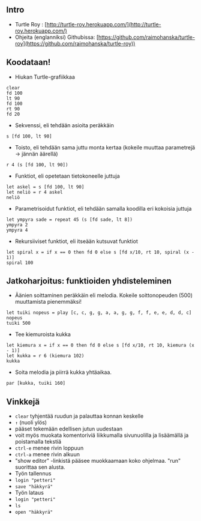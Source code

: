 ## Intro

- Turtle Roy : [http://turtle-roy.herokuapp.com/](http://turtle-roy.herokuapp.com/)
- Ohjeita (englanniksi) Githubissa: [https://github.com/raimohanska/turtle-roy](https://github.com/raimohanska/turtle-roy))

## Koodataan!

- Hiukan Turtle-grafiikkaa

```
clear
fd 100
lt 90
fd 100
rt 90
fd 20
```

- Sekvenssi, eli tehdään asioita peräkkäin

```
s [fd 100, lt 90]
```

- Toisto, eli tehdään sama juttu monta kertaa (kokeile muuttaa parametrejä -\> jännän äärellä)

```
r 4 (s [fd 100, lt 90])
```

- Funktiot, eli opetetaan tietokoneelle juttuja

```
let askel = s [fd 100, lt 90] 
let neliö = r 4 askel
neliö
```

- Parametrisoidut funktiot, eli tehdään samalla koodilla eri kokoisia juttuja

```
let ympyra sade = repeat 45 (s [fd sade, lt 8]) 
ympyra 2 
ympyra 4
```

- Rekursiiviset funktiot, eli itseään kutsuvat funktiot

```
let spiral x = if x == 0 then fd 0 else s [fd x/10, rt 10, spiral (x - 1)]
spiral 100
```

## Jatkoharjoitus: funktioiden yhdisteleminen

- Äänien soittaminen peräkkäin eli melodia. Kokeile soittonopeuden (500) muuttamista pienemmäksi!

```
let tuiki nopeus = play [c, c, g, g, a, a, g, g, f, f, e, e, d, d, c] nopeus
tuiki 500
```

- Tee kiemuroista kukka

```
let kiemura x = if x == 0 then fd 0 else s [fd x/10, rt 10, kiemura (x - 1)]
let kukka = r 6 (kiemura 102)
kukka
```

- Soita melodia ja piirrä kukka yhtäaikaa.

```
par [kukka, tuiki 160]
```


## Vinkkejä

- `clear` tyhjentää ruudun ja palauttaa konnan keskelle
- ` ↑ ` (nuoli ylös)
 - pääset tekemään edellisen jutun uudestaan
 - voit myös muokata komentoriviä liikkumalla sivunuolilla ja lisäämällä ja poistamalla tekstiä
- `ctrl-e` menee rivin loppuun
- `ctrl-a` menee rivin alkuun
- "show editor" -linkistä pääsee muokkaamaan koko ohjelmaa. "run" suorittaa sen alusta.
- Työn tallennus
 - `login "petteri"`
 - `save "häkkyrä"`
- Työn lataus
 - `login "petteri"`
 - `ls`
 - `open "häkkyrä"`
